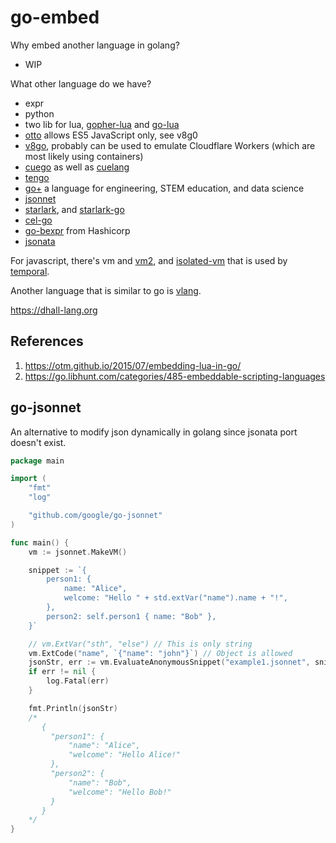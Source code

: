 # go-embed


Why embed another language in golang?
- WIP

What other language do we have?

- expr
- python
- two lib for lua, [gopher-lua](https://github.com/yuin/gopher-lua) and [go-lua](https://github.com/Shopify/go-lua)
- [otto](https://github.com/robertkrimen/otto) allows ES5 JavaScript only, see v8g0
- [v8go](https://github.com/rogchap/v8go), probably can be used to emulate Cloudflare Workers (which are most likely using containers)
- [cuego](https://pkg.go.dev/cuelang.org/go@v0.3.2/cuego) as well as [cuelang](https://cuelang.org/docs/references/)
- [tengo](https://github.com/d5/tengo)
- [go+](https://github.com/goplus/gop) a language for engineering, STEM education, and data science
- [jsonnet](https://jsonnet.org/learning/tutorial.html)
- [starlark](https://github.com/bazelbuild/starlark), and [starlark-go](https://github.com/google/starlark-go)
- [cel-go](https://github.com/google/cel-go)
- [go-bexpr](https://github.com/hashicorp/go-bexpr) from Hashicorp
- [jsonata](https://jsonata.org/)

For javascript, there's vm and [vm2](https://github.com/patriksimek/vm2), and [isolated-vm](https://github.com/laverdet/isolated-vm) that is used by [temporal](https://docs.temporal.io/blog/intro-to-isolated-vm/).


Another language that is similar to go is [vlang](https://vlang.io/compare#go).

https://dhall-lang.org

## References

1. https://otm.github.io/2015/07/embedding-lua-in-go/
2. https://go.libhunt.com/categories/485-embeddable-scripting-languages


## go-jsonnet

An alternative to modify json dynamically in golang since jsonata port doesn't exist.

```go
package main

import (
	"fmt"
	"log"

	"github.com/google/go-jsonnet"
)

func main() {
	vm := jsonnet.MakeVM()

	snippet := `{
		person1: {
		    name: "Alice",
		    welcome: "Hello " + std.extVar("name").name + "!",
		},
		person2: self.person1 { name: "Bob" },
	}`

	// vm.ExtVar("sth", "else") // This is only string
	vm.ExtCode("name", `{"name": "john"}`) // Object is allowed
	jsonStr, err := vm.EvaluateAnonymousSnippet("example1.jsonnet", snippet)
	if err != nil {
		log.Fatal(err)
	}

	fmt.Println(jsonStr)
	/*
	   {
	     "person1": {
	         "name": "Alice",
	         "welcome": "Hello Alice!"
	     },
	     "person2": {
	         "name": "Bob",
	         "welcome": "Hello Bob!"
	     }
	   }
	*/
}
```

